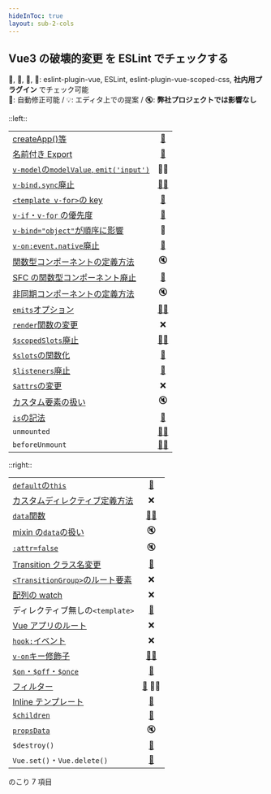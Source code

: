 ```yaml
---
hideInToc: true
layout: sub-2-cols
---
```


## Vue3 の破壊的変更 を ESLint でチェックする

💚, 💙, 🧡, 💖: eslint-plugin-vue, ESLint, eslint-plugin-vue-scoped-css, **社内用プラグイン** でチェック可能  
🔧: 自動修正可能 / 💡: エディタ上での提案 / 🔇: **弊社プロジェクトでは影響なし**

::left::

|                                                                                                                         |                                              |
| :---------------------------------------------------------------------------------------------------------------------- | :------------------------------------------: |
| [createApp()等](https://v3-migration.vuejs.org/breaking-changes/global-api.html)                                        |         [💙][no-restricted-imports]          |
| [名前付き Export](https://v3-migration.vuejs.org/breaking-changes/global-api-treeshaking.html)                          |         [💙][no-restricted-imports]          |
| [`v-model`の`modelValue`, `emit('input')`](https://v3-migration.vuejs.org/breaking-changes/v-model.html)                |                     💚💡                     |
| [`v-bind.sync`廃止](https://v3-migration.vuejs.org/breaking-changes/v-model.html)                                       |      [💚🔧][no-deprecated-v-bind-sync]       |
| [`<template v-for>`の key](https://v3-migration.vuejs.org/breaking-changes/key-attribute.html)                          |     [💚][no-v-for-template-key-on-child]     |
| [`v-if`・`v-for` の優先度](https://v3-migration.vuejs.org/breaking-changes/v-if-v-for.html)                             |         [💚][no-use-v-if-with-v-for]         |
| [`v-bind="object"`が順序に影響](https://v3-migration.vuejs.org/breaking-changes/v-bind.html)                            |                      💖                      |
| [`v-on:event.native`廃止](https://v3-migration.vuejs.org/breaking-changes/v-on-native-modifier-removed.html)            |   [💚][no-deprecated-v-on-native-modifier]   |
| [関数型コンポーネントの定義方法](https://v3-migration.vuejs.org/breaking-changes/functional-components.html)            |                      🔇                      |
| [SFC の関数型コンポーネント廃止](https://v3-migration.vuejs.org/breaking-changes/functional-components.html)            |   [💚][no-deprecated-functional-template]    |
| [非同期コンポーネントの定義方法](https://v3-migration.vuejs.org/breaking-changes/async-components.html)                 |                      🔇                      |
| [`emits`オプション](https://v3-migration.vuejs.org/breaking-changes/emits-option.html)                                  |        [💚💡][require-explicit-emits]        |
| [`render`関数の変更](https://v3-migration.vuejs.org/breaking-changes/render-function-api.html)                          |                      ❌                      |
| [`$scopedSlots`廃止](https://v3-migration.vuejs.org/breaking-changes/slots-unification.html)                            | [💚🔧][no-deprecated-dollar-scopedslots-api] |
| [`$slots`の関数化](https://v3-migration.vuejs.org/breaking-changes/slots-unification.html)                              |       [💚][require-slots-as-functions]       |
| [`$listeners`廃止](https://v3-migration.vuejs.org/breaking-changes/listeners-removed)                                   |   [💚][no-deprecated-dollar-listeners-api]   |
| [`$attrs`の変更](https://v3-migration.vuejs.org/breaking-changes/attrs-includes-class-style.md)                         |                      ❌                      |
| [カスタム要素の扱い](https://v3-migration.vuejs.org/breaking-changes/custom-elements-interop.html)                      |                      🔇                      |
| [`is`の記法](https://v3-migration.vuejs.org/breaking-changes/custom-elements-interop.html#customized-built-in-elements) |     [💚][no-deprecated-html-element-is]      |
| `unmounted`                                                                                                             |  [💚💡][no-deprecated-destroyed-lifecycle]   |
| `beforeUnmount`                                                                                                         |  [💚💡][no-deprecated-destroyed-lifecycle]   |

[no-deprecated-destroyed-lifecycle]: https://eslint.vuejs.org/rules/no-deprecated-destroyed-lifecycle.html
[no-deprecated-dollar-listeners-api]: https://eslint.vuejs.org/rules/no-deprecated-dollar-listeners-api.html
[no-deprecated-dollar-scopedslots-api]: https://eslint.vuejs.org/rules/no-deprecated-dollar-scopedslots-api.html
[no-deprecated-functional-template]: https://eslint.vuejs.org/rules/no-deprecated-functional-template.html
[no-deprecated-html-element-is]: https://eslint.vuejs.org/rules/no-deprecated-html-element-is.html
[no-deprecated-v-bind-sync]: https://eslint.vuejs.org/rules/no-deprecated-v-bind-sync.html
[no-deprecated-v-on-native-modifier]: https://eslint.vuejs.org/rules/no-deprecated-v-on-native-modifier.html
[no-v-for-template-key-on-child]: https://eslint.vuejs.org/rules/no-v-for-template-key-on-child.html
[require-slots-as-functions]: https://eslint.vuejs.org/rules/require-slots-as-functions.html
[require-explicit-emits]: https://eslint.vuejs.org/rules/require-explicit-emits.html
[no-use-v-if-with-v-for]: https://eslint.vuejs.org/rules/no-use-v-if-with-v-for.html
[no-restricted-custom-event]: https://eslint.vuejs.org/rules/no-restricted-custom-event.html
[no-restricted-props]: https://eslint.vuejs.org/rules/no-restricted-props.html
[no-restricted-imports]: https://eslint.org/docs/latest/rules/no-restricted-imports

::right::

|                                                                                                                      |                                               |
| :------------------------------------------------------------------------------------------------------------------- | :-------------------------------------------: |
| [`default`の`this`](https://v3-migration.vuejs.org/breaking-changes/props-default-this.html)                         |    [💚][no-deprecated-props-default-this]     |
| [カスタムディレクティブ定義方法](https://v3-migration.vuejs.org/breaking-changes/custom-directives.html)             |                      ❌                       |
| [`data`関数](https://v3-migration.vuejs.org/breaking-changes/data-option.html)                                       | [💚🔧][no-deprecated-data-object-declaration] |
| [mixin の`data`の扱い](https://v3-migration.vuejs.org/breaking-changes/data-option.html#mixin-merge-behavior-change) |                      🔇                       |
| [`:attr=false`](https://v3-migration.vuejs.org/breaking-changes/attribute-coercion.html)                             |                      🔇                       |
| [Transition クラス名変更](https://v3-migration.vuejs.org/breaking-changes/transition.html)                           |   [🧡][no-deprecated-v-enter-v-leave-class]   |
| [`<TransitionGroup>`のルート要素](https://v3-migration.vuejs.org/breaking-changes/transition-group.html)             |                      ❌                       |
| [配列の watch](https://v3-migration.vuejs.org/breaking-changes/watch.html)                                           |                      ❌                       |
| ディレクティブ無しの`<template>`                                                                                     |            [💚][no-lone-template]             |
| [Vue アプリのルート](https://v3-migration.vuejs.org/breaking-changes/mount-changes.html)                             |                      ❌                       |
| [`hook:`イベント](https://v3-migration.vuejs.org/breaking-changes/vnode-lifecycle-events.html)                       |                      ❌                       |
| [`v-on`キー修飾子](https://v3-migration.vuejs.org/breaking-changes/keycode-modifiers.html)                           |  [💚🔧][no-deprecated-v-on-number-modifiers]  |
| [`$on`・`$off`・`$once`](https://v3-migration.vuejs.org/breaking-changes/events-api.html)                            |        [💚][no-deprecated-events-api]         |
| [フィルター](https://v3-migration.vuejs.org/breaking-changes/filters.html)                                           |        [💚][no-deprecated-filter] 💖🔧        |
| [Inline テンプレート](https://v3-migration.vuejs.org/breaking-changes/inline-template-attribute.html)                |      [💚][no-deprecated-inline-template]      |
| [`$children`](https://v3-migration.vuejs.org/breaking-changes/children.html)                                         |        [💙][no-restricted-properties]         |
| [`propsData`](https://v3-migration.vuejs.org/breaking-changes/props-data.html)                                       |                      🔇                       |
| `$destroy()`                                                                                                         |        [💙][no-restricted-properties]         |
| `Vue.set()`・`Vue.delete()`                                                                                          |          [💙][no-restricted-imports]          |

[no-deprecated-data-object-declaration]: https://eslint.vuejs.org/rules/no-deprecated-data-object-declaration.html
[no-deprecated-events-api]: https://eslint.vuejs.org/rules/no-deprecated-events-api.html
[no-deprecated-filter]: https://eslint.vuejs.org/rules/no-deprecated-filter.html
[no-deprecated-inline-template]: https://eslint.vuejs.org/rules/no-deprecated-inline-template.html
[no-deprecated-props-default-this]: https://eslint.vuejs.org/rules/no-deprecated-props-default-this.html
[no-deprecated-v-on-number-modifiers]: https://eslint.vuejs.org/rules/no-deprecated-v-on-number-modifiers.html
[no-lone-template]: https://eslint.vuejs.org/rules/no-lone-template.html
[no-restricted-properties]: https://eslint.org/docs/latest/rules/no-restricted-properties
[no-deprecated-v-enter-v-leave-class]: https://future-architect.github.io/eslint-plugin-vue-scoped-css/rules/no-deprecated-v-enter-v-leave-class.html

<div class="text-xs">

のこり 7 項目

</div>

<style>
  .slidev-layout td, .slidev-layout th {
    padding: 0.1rem;
    font-size: 0.7rem;
    line-height: 0.8rem;
  }
  .slidev-layout td code {
    padding: 0;
  }
</style>

